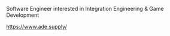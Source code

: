 Software Engineer interested in Integration Engineering & Game Development


https://www.ade.supply/



